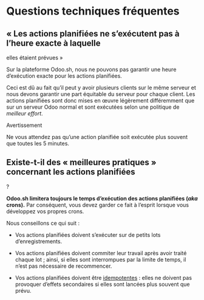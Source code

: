 # Questions techniques fréquentes

## « Les actions planifiées ne s’exécutent pas à l’heure exacte à laquelle
elles étaient prévues »

Sur la plateforme Odoo.sh, nous ne pouvons pas garantir une heure d’exécution
exacte pour les actions planifiées.

Ceci est dû au fait qu’il peut y avoir plusieurs clients sur le même serveur
et nous devons garantir une part équitable du serveur pour chaque client. Les
actions planifiées sont donc mises en œuvre légèrement différemment que sur un
serveur Odoo normal et sont exécutées selon une politique de _meilleur
effort_.

Avertissement

Ne vous attendez pas qu’une action planifiée soit exécutée plus souvent que
toutes les 5 minutes.

## Existe-t-il des « meilleures pratiques » concernant les actions planifiées
?

**Odoo.sh limitera toujours le temps d’exécution des actions planifiées (*aka*
crons).** Par conséquent, vous devez garder ce fait à l’esprit lorsque vous
développez vos propres crons.

Nous conseillons ce qui suit :

  * Vos actions planifiées doivent s’exécuter sur de petits lots d’enregistrements.

  * Vos actions planifiées doivent commiter leur travail après avoir traité chaque lot ; ainsi, si elles sont interrompues par la limite de temps, il n’est pas nécessaire de recommencer.

  * Vos actions planifiées doivent être [idempotentes](https://stackoverflow.com/a/1077421/3332416) : elles ne doivent pas provoquer d’effets secondaires si elles sont lancées plus souvent que prévu.

